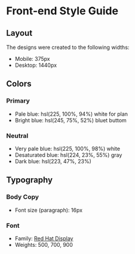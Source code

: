 # Front-end Style Guide

## Layout

The designs were created to the following widths:

- Mobile: 375px
- Desktop: 1440px

## Colors

### Primary

- Pale blue: hsl(225, 100%, 94%) white for plan
- Bright blue: hsl(245, 75%, 52%) bluet buttom

### Neutral

- Very pale blue: hsl(225, 100%, 98%) white
- Desaturated blue: hsl(224, 23%, 55%) gray
- Dark blue: hsl(223, 47%, 23%)

## Typography

### Body Copy

- Font size (paragraph): 16px

### Font

- Family: [Red Hat Display](https://fonts.google.com/specimen/Red+Hat+Display)
- Weights: 500, 700, 900
